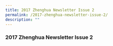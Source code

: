 ```yaml
---
title: 2017 Zhenghua Newsletter Issue 2
permalink: /2017-zhenghua-newsletter-issue-2/
description: ""
---
```


### 2017 Zhenghua Newsletter Issue 2